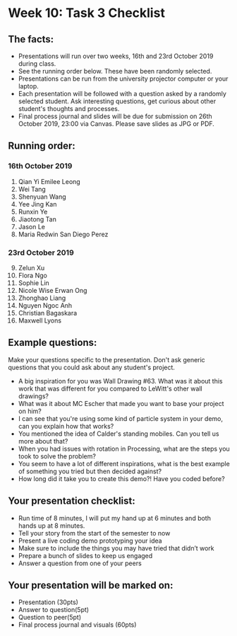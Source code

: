 # Week 10: Task 3 Checklist

## The facts:
- Presentations will run over two weeks, 16th and 23rd October 2019 during class.
- See the running order below. These have been randomly selected.
- Presentations can be run from the university projector computer or your laptop. 
- Each presentation will be followed with a question asked by a randomly selected student. Ask interesting questions, get curious about other student's thoughts and processes.
- Final process journal and slides will be due for submission on 26th October 2019, 23:00 via Canvas. Please save slides as JPG or PDF.  

## Running order:
### 16th October 2019
1. Qian Yi Emilee Leong
2. Wei Tang
3. Shenyuan Wang
4. Yee Jing Kan
5. Runxin Ye
6. Jiaotong Tan
7. Jason Le
8. Maria Redwin San Diego Perez

### 23rd October 2019
9. Zelun Xu
10. Flora Ngo
11. Sophie Lin
12. Nicole Wise Erwan Ong
13. Zhonghao Liang
14. Nguyen Ngoc Anh
15. Christian Bagaskara
16. Maxwell Lyons

## Example questions:
Make your questions specific to the presentation. Don't ask generic questions that you could ask about any student's project.
- A big inspiration for you was Wall Drawing #63. What was it about this work that was different for you compared to LeWitt's other wall drawings?
- What was it about MC Escher that made you want to base your project on him?
- I can see that you're using some kind of particle system in your demo, can you explain how that works?
- You mentioned the idea of Calder's standing mobiles. Can you tell us more about that?
- When you had issues with rotation in Processing, what are the steps you took to solve the problem?
- You seem to have a lot of different inspirations, what is the best example of something you tried but then decided against?
- How long did it take you to create this demo?! Have you coded before?

## Your presentation checklist:
- Run time of 8 minutes, I will put my hand up at 6 minutes and both hands up at 8 minutes.
- Tell your story from the start of the semester to now
- Present a live coding demo prototyping your idea
- Make sure to include the things you may have tried that didn’t work
- Prepare a bunch of slides to keep us engaged
- Answer a question from one of your peers

## Your presentation will be marked on:
- Presentation (30pts)
- Answer to question(5pt)
- Question to peer(5pt)
- Final process journal and visuals (60pts)
